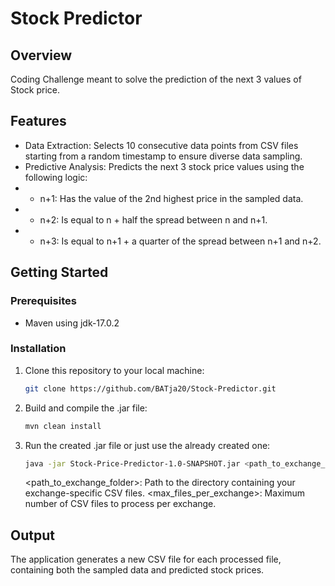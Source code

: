 # Stock Predictor

## Overview
Coding Challenge meant to solve the prediction of the next 3 values of Stock price.

## Features
- Data Extraction: Selects 10 consecutive data points from CSV files starting from a random timestamp to ensure diverse data sampling.
- Predictive Analysis: Predicts the next 3 stock price values using the following logic:
- - n+1: Has the value of the 2nd highest price in the sampled data.
- - n+2: Is equal to n + half the spread between n and n+1.
- - n+3: Is equal to n+1 + a quarter of the spread between n+1 and n+2.

## Getting Started

### Prerequisites
- Maven using jdk-17.0.2

### Installation
1. Clone this repository to your local machine:
   ```bash
   git clone https://github.com/BATja20/Stock-Predictor.git
2. Build and compile the .jar file:
   ```bash
   mvn clean install
3. Run the created .jar file or just use the already created one:
   ```bash
   java -jar Stock-Price-Predictor-1.0-SNAPSHOT.jar <path_to_exchange_folder> <max_files_per_exchange>
   ```
   <path_to_exchange_folder>: Path to the directory containing your exchange-specific CSV files.
   <max_files_per_exchange>: Maximum number of CSV files to process per exchange.

## Output
The application generates a new CSV file for each processed file, containing both the sampled data and predicted stock prices.


    